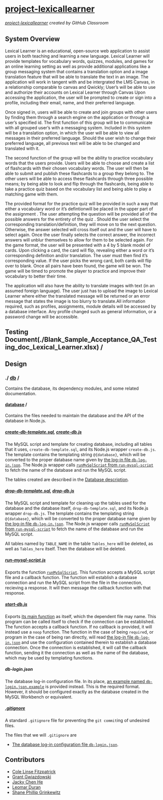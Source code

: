 # [project-lexicallearner]
###### [project-lexicallearner] created by GitHub Classroom

## System Overview

Lexical Learner is an educational, open-source web application to assist users in both teaching and learning a new language. Lexical Learner will provide templates for vocabulary words, quizzes, modules, and games for an online learning setting as well as provide additional applications like a group messaging system that contains a translation option and a image translation feature that will be able to translate the text in an image. The application will work in tangent with and be intergrated the LMS Canvas, in a relationship comparable to canvas and Qwickly; User’s will be able to use and authorize their accounts on Lexical Learner through Canvas Upon accessing the application, the user will be prompted to create or sign into a profile, including their email, name, and their preferred language.

Once signed in, users will be able to create and join groups with other users by finding them through a search engine on the application or through a user’s specified id. The first function of this group will be to communicate with all grouped user’s with a messaging system. Included in this system will be a translation option, in which the user will be able to view all messages in their preferred language. Should the user wish to change their preferred language, all previous text will be able to be changed and translated with it.

The second function of the group will be the ability to practice vocabulary words that the users provide. Users will be able to choose and create a list of flashcards with their chosen vocabulary words. The user will then be able to submit and publish these flashcards to a group they belong to. The other users will be able to access these flashcards through three possible means; by being able to look and flip through the flashcards, being able to take a practice quiz based on the vocabulary list and being able to play a matching game with them.

The provided format for the practice quiz will be provided in such a way that either a vocabulary word or it’s defintionwill be placed in the upper part of the assignment . The user attempting the question will be provided all of the possible answers for the entirety of the quiz . Should the user select the corresponding translation/definition, they will move on to the next question. Otherwise, the answer selected will cross itself out and the user will have to select again. Once the user finally selects the correct answer, the incorrect answers will unblur themselves to allow for them to be selected again. For the game format, the user will be presented with a 4 by 5 blank model of cards. Upon clicking a card, the card will flip, revealing either a word or it’s corresponding definition and/or translation. The user must then find it’s corresponding value. If the user picks the wrong card, both cards will flip over to blank. Once all pairs have been found, the game will be won. The game will be timed to promote the player to practice and improve their vocabulary to better their time.

The application will also have the ability to translate images with text (in an assumed foreign language). The user just has to upload the image to Lexical Learner where either the translated message will be returned or an error message that states the image is too blurry to translate.All information required, such as profiles, assignments, module details will be accessed by a database interface. Any profile changed such as general information, or a password change will be accessible.

## Testing Document(./Blank_Sample_Acceptance_QA_Testing_doc_Lexical_Learner.xlsx) /

## Design

### ./ [db](./db) /

Contains the database, its dependency modules, and some related documentation.

#### [database](./db/database) /

Contains the files needed to maintain the database and the API of the database in Node.js.

##### [create-db-template.sql](./db/database/create-db-template.sql), [create-db.js](./db/database/create-db.js)

The MySQL script and template for creating database, including all tables that it uses, `create-db-template.sql`,
and its Node.js wrapper `create-db.js`.
The template contains the templating string `@{database}`, which will be converted to the proper database name given by [the log-in file `db-log-in.json`][log-in file].
The Node.js wrapper calls [`runMySqlScript` from `run-mysql-script`](./db/database/run-mysql-script.js#L14) to fetch the name of the database and run the MySQL script.

The tables created are described in the [Database description].

##### [drop-db-template.sql](./db/database/drop-db-template.sql), [drop-db.js](./db/database/drop-db.js)

The MySQL script and template for cleaning up the tables used for the database and the database itself, `drop-db-template.sql`,
and its Node.js wrapper `drop-db.js`.
The template contains the templating string `@{database}`, which will be converted to the proper database name given by [the log-in file `db-log-in.json`][log-in file].
The Node.js wrapper calls [`runMySqlScript` from `run-mysql-script`][`runMySqlScript`] to fetch the name of the database and run the MySQL script.

All tables named by `TABLE_NAME` in the table `Tables_here` will be deleted,
as well as `Tables_here` itself.
Then the database will be deleted.

##### [run-mysql-script.js](./db/database/run-mysql-script.js)

Exports the function [`runMySqlScript`].
This function accepts a MySQL script file and a callback function.
The function will establish a database connection and run the MySQL script from the file in the connection, recieving a response.
It will then message the callback function with that response.

##### [start-db.js](./db/database/start-db.js)

Exports [its main function][start-db main] as itself, which the dependent file may name.
This program can be called itself to check if the connection can be established.
The function accepts a callback function.
If no callback is provided, it will instead use a `noop` function.
The function in the case of being `require`d, or program in the case of being ran directly, will read [the log-in file `db-log-in.json`][log-in file] and use the configuration contained therein to establish a database connection.
Once the connection is established, it will call the callback function,
sending it the connection as well as the name of the database,
which may be used by templating functions.

##### db-login.json

The database log-in configuration file.
In its place, [an example named `db-login.json.example`][log-in example] is provided instead.
This is the required format.
However, it should be configured exactly as the database created in the
MySQL Workbench or equivalent.

##### [.gitignore](./db/database/.gitignore)

A standard `.gitignore` file for preventing the `git commit`ing of undesired files.

The files that we will `.gitignore` are
* [The database log-in configuration file `db-login.json`][log-in file].

## Contributors
* [Cole Linse Fitzpatrick][ColeFitz88]
* [Grant Gwiazdowski][GrantGwiaz]
* [Jacky Chen He][tuo17505]
* [Leomar Duran][lduran2]
* [Shane Phillip Grinkewitz][Shanegrinkewitz]

<!--
      link references
-->

<!-- meta -->
[project-lexicallearner]: https://github.com/Capstone-Projects-2022-Spring/project-lexicallearner

<!-- Design -->
[Database description]: ./tree/main/doc/database#readme
[`runMySqlScript`]: ./db/database/run-mysql-script.js#L14
[log-in file]: #db-loginjson
[log-in example]: ./db/database/db-login.json.example
[start-db main]: https://github.com/Capstone-Projects-2022-Spring/project-lexicallearner/blob/database/db/database/start-db.js#L20

<!-- Contributors -->
[ColeFitz88]: https://github.com/ColeFitz88
[lduran2]: https://github.com/lduran2
[GrantGwiaz]: https://github.com/GrantGwiaz
[tuo17505]: https://github.com/tuo17505
[Shanegrinkewitz]: https://github.com/Shanegrinkewitz

